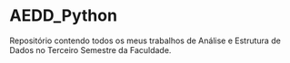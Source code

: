 # AEDD_Python
Repositório contendo todos os meus trabalhos de Análise e Estrutura de Dados no Terceiro Semestre da Faculdade.
